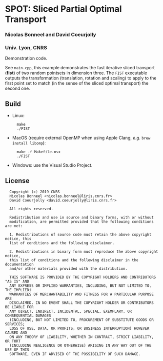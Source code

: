 # SPOT: Sliced Partial Optimal Transport

 ### Nicolas Bonneel and David Coeurjolly
 ### Univ. Lyon, CNRS

Demonstration code.

See `main.cpp`, this example demonstrates the fast iterative sliced transport (**fist**) of
two random pointsets in dimension three. The `FIST` executable outputs the transformation
(translation, rotation and scaling) to apply to the first point set to match (in the sense of the sliced optimal transport) the second one.

## Build

* Linux:

        make  
        ./FIST

* MacOS (require external OpenMP when using Apple Clang, *e.g.* `brew install libomp`):

        make -f Makefile.osx
        ./FIST

* Windows: use the Visual Studio Project.


## License

```
  Copyright (c) 2019 CNRS
  Nicolas Bonneel <nicolas.bonneel@liris.cnrs.fr>
  David Coeurjolly <david.coeurjolly@liris.cnrs.fr>

  All rights reserved.

  Redistribution and use in source and binary forms, with or without
  modification, are permitted provided that the following conditions are met:

  1. Redistributions of source code must retain the above copyright notice, this
  list of conditions and the following disclaimer.

  2. Redistributions in binary form must reproduce the above copyright notice,
  this list of conditions and the following disclaimer in the documentation
  and/or other materials provided with the distribution.

  THIS SOFTWARE IS PROVIDED BY THE COPYRIGHT HOLDERS AND CONTRIBUTORS "AS IS" AND
  ANY EXPRESS OR IMPLIED WARRANTIES, INCLUDING, BUT NOT LIMITED TO, THE IMPLIEDi
  WARRANTIES OF MERCHANTABILITY AND FITNESS FOR A PARTICULAR PURPOSE ARE
  DISCLAIMED. IN NO EVENT SHALL THE COPYRIGHT HOLDER OR CONTRIBUTORS BE LIABLE FOR
  ANY DIRECT, INDIRECT, INCIDENTAL, SPECIAL, EXEMPLARY, OR CONSEQUENTIAL DAMAGES
  (INCLUDING, BUT NOT LIMITED TO, PROCUREMENT OF SUBSTITUTE GOODS OR SERVICES;
  LOSS OF USE, DATA, OR PROFITS; OR BUSINESS INTERRUPTION) HOWEVER CAUSED AND
  ON ANY THEORY OF LIABILITY, WHETHER IN CONTRACT, STRICT LIABILITY, OR TORT
  (INCLUDING NEGLIGENCE OR OTHERWISE) ARISING IN ANY WAY OUT OF THE USE OF THIS
  SOFTWARE, EVEN IF ADVISED OF THE POSSIBILITY OF SUCH DAMAGE.
```
